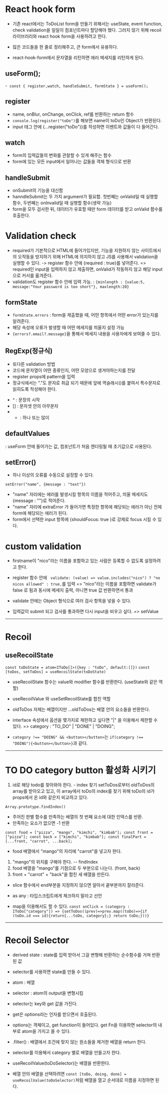 # React hook form

- 기존 react에서는 ToDoList form을 만들기 위해서는 useState, event function, check validation을 일일이 컴포넌트마다 할당해야 했다. 그러지 않기 위해 recoil 라이브러리와 react hook form을 사용하려고 한다.

- 많은 코드들을 한 줄로 정리해주고, 큰 form에서 유용하다.
- react-hook-form에서 문자열을 리턴하면 에러 메세지를 리턴하게 된다.

## useForm();

-` const { register,watch, handleSubmit, formState } = useForm();`

## register

- name, onBlur, onChange, onClick, ref를 반환하는 return 함수
- `console.log(register("toDo")`를 해보면 name이 toDo인 Object가 반환된다.
- input 태그 안에 {...register("toDo")}를 작성하면 이벤트와 값들이 다 들어간다.

## watch

- form의 입력값들의 변화를 관찰할 수 있게 해주는 함수
- form에 있는 모든 input에서 일어나는 값들을 객체 형식으로 반환

## handleSubmit

- onSubmit의 기능을 대신함
- hanndleSubmit는 두 가지 argument가 필요함. 첫번째는 onValid일 때 실행할 함수, 두번째는 onInvalid일 때 실행할 함수(생략 가능)
- form을 모두 검사한 뒤, 데이터가 유효할 때만 form 데이터를 받고 onValid 함수를 호출한다.

# Validation check

- required가 기본적으로 HTML에 들어가있지만, 기능을 지원하지 않는 사이트에서의 오작동을 방지하기 위해 HTML에 의지하지 않고 JS를 사용해서 validation을 실행할 수 있다.
  -> register 함수 안에 {required : true}를 넣어준다.
  => required인 input을 입력하지 않고 제출하면, onValid가 작동하지 않고 해당 input으로 커서를 옮겨준다.
- validation도 register 함수 안에 입력 가능. : `{minlength : {value:5, message:"Your password is too short"}, maxlength:20}`

## formState

- `formState.errors` : form을 제출했을 때, 어떤 항목에서 어떤 error가 있는지를 알려준다.
- 해당 속성에 오류가 발생할 때 어떤 메세지를 띄울지 설정 가능
- `{errors?.email?.message}`을 통해서 메세지 내용을 사용자에게 보여줄 수 있다.

## RegExp(정규식)

- 또다른 validation 방법
- 코드에 문자열이 어떤 종류인지, 어떤 모양으로 생겨야하는지를 전달
- register props에 pattern을 입력
- 정규식에서는 "."도 문자로 취급 되기 때문에 앞에 역슬래시(\)를 붙여서 특수문자로 읽히도록 작성해야 한다.

* ^ : 문장의 시작
* [] : 문자셋 안의 아무문자
* - : 하나 또는 많이

## defaultValues

: useForm 안에 들어가는 값, 컴포넌트가 처음 렌더링될 때 초기값으로 사용된다.

## setError()

- 하나 이상의 오류를 수동으로 설정할 수 있다.

`setError("name", {message : "text"})`

- "name" 자리에는 에러를 발생시킬 항목의 이름을 적어주고, 띄울 메세지도 {message : ""}로 적어준다.
- "name" 자리에 extraError 가 들어가면 특정한 항목에 해당되는 에러가 아닌 전체 form에 해당되는 에러가 된다.
- form에서 선택한 input 항목에 {shouldFocus: true }로 강제로 focus 시킬 수 있다.

# custom validation

- firstname이 "nico"라는 이름을 포함하고 있는 사람은 등록할 수 없도록 설정하려고 한다.
- register 함수 안에 ` validate: (value) => value.includes("nico") ? "no nicos allowed" : true,`를 입력
  => "nico"라는 이름을 포함하면 validate가 false 로 됨과 동시에 메세지 출력, 아니면 true 값 반환하면서 통과
- validate 안에는 Object 형식으로 여러 검사 항목을 넣을 수 있다.

- 입력값이 submit 되고 검사를 통과하면 다시 input을 비우고 싶다.
  => setValue

---

# Recoil

## useRecoilState

`const toDoState = atom<IToDo[]>({key : "toDo", default:[]})`
`const [toDos, setToDos] = useRecoilState(toDoState)`

- useRecoilState 함수는 value와 modifier 함수를 반환한다. (useState와 같은 역할)
- useRecoilValue 와 useSetRecoilState를 합친 역할

- oldToDos 자체는 배열이지만 ...oldToDos는 배열 안의 요소들을 반환한다.
- interface 속성에서 옵션을 몇가지로 제한하고 싶다면 "|" 을 이용해서 제한할 수 있다. => category : "TO_DO" | "DONE" | "DOING";

- `category !== "DOING" && <button></button>`는 `if(category !== "DOING"){<button></button>}`과 같다.

---

# TO DO category button 활성화 시키기

1. id로 해당 todo를 찾아와야 한다. - index 찾기
   setToDos로부터 oldToDos의 array를 받아오고 있고, 이 array에서 toDo의 index를 찾기 위해 toDo의 id가 props에서 온 id와 같은지 비교하고 있다.

`Array.prototype.findIndex()`

- 주어진 판별 함수를 만족하는 배열의 첫 번째 요소에 대한 인덱스를 반환.
- 만족하는 요소가 없으면 -1 반환

`const food = ["pizza", "mango", "kimchi", "kimbab"]; const front = ["pizza"]; const back = ["kimchi", "kimbab"]; const finalPart = [...front, "carrot", ...back];`

- food 배열에서 "mango"의 자리에 "carrot"을 넣고자 한다.

1. "mango"의 위치를 구해야 한다. -- findIndex
2. food 배열을 "mango"를 기점으로 두 부분으로 나눈다. (front, back)
3. front + "carrot" + "back"을 합친 새 배열을 만든다.

- slice 함수에서 end부분을 지정하지 않으면 알아서 끝부분까지 잘라준다.
- as any : 타입스크립트에게 체크하지 말라고 선언

- map을 이용해서도 할 수 있다.
  `const onClick = (category : IToDo["category"]) => {setToDos((prev)=>prev.map((toDo)=>{if (toDo.id === id){return{...toDo, category};} return toDo;}))}`

---

# Recoil Selector

- derived state : state를 입력 받아서 그걸 변형해 반환하는 순수함수를 거쳐 반환된 값
- selector를 사용하면 state를 만들 수 있다.

- atom : 배열
- selector : atom의 output을 변형시킴

- selector는 key와 get 값을 가진다.
- get은 options라는 인자를 받으면서 호출된다.
- options는 객체이고, get function이 들어있다. get Fn을 이용하면 selector의 내부로 atom을 가지고 올 수 있다.

- .filter() : 배열에서 조건에 맞지 않는 원소들을 제거한 배열을 return 한다.

- selector를 이용해서 category 별로 배열을 만들고자 한다.
- useRecoilValue(toDoSelector)는 배열을 반환한다.
- 배열 안의 배열을 선택하려면 `const [toDo, doing, done] = useRecoilValue(toDoSelector)`처럼 배열을 열고 순서대로 이름을 지정하면 된다.
